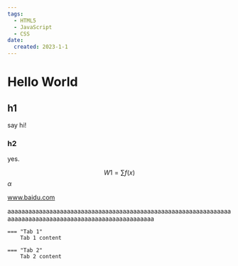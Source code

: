```yaml
---
tags:
  - HTML5
  - JavaScript
  - CSS
date:
  created: 2023-1-1
---
```


# Hello World


## h1

say hi!

### h2

yes.


$$
W1 =\sum f(x)
$$
$\alpha$

www.baidu.com

aaaaaaaaaaaaaaaaaaaaaaaaaaaaaaaaaaaaaaaaaaaaaaaaaaaaaaaaaaaaaaaaaaaaaaaaaaaaaaaaaaaaaaaaaaaaaaaaaaaaaaaaaa



```
=== "Tab 1"
    Tab 1 content

=== "Tab 2"
    Tab 2 content
```